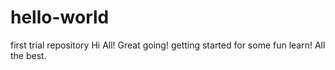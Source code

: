 # hello-world
first trial repository
Hi All! 
Great going! getting started for some fun learn!
All the best.
